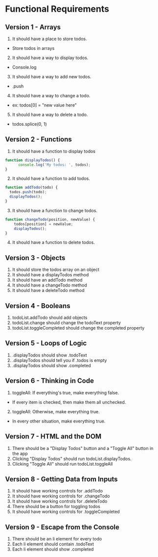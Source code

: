 # Functional Requirements

## Version 1 - Arrays
1. It should have a place to store todos.
  - Store todos in arrays
2. It should have a way to display todos.
  - Console.log
3. It should have a way to add new todos.
  -  .push
4. It should have a way to change a todo.
  - ex: todos[0] = "new value here"
5. It should have a way to delete a todo.
  - todos.splice(0, 1)

## Version 2 - Functions
1. It should have a function to display todos
``` JavaScript
function displayTodos() {
      console.log('My todos: ', todos);
}
```
2. It should have a function to add todos.
``` JavaScript
function addTodo(todo) {
  todos.push(todo);
  displayTodos();
}
```
3. It should have a function to change todos.
``` JavaScript
function changeTodo(position, newValue) {
    todos[position] = newValue;
    displayTodos();
}
```
4. It should have a function to delete todos.

## Version 3 - Objects

1. It should store the todos array on an object
2. It should have a displayTodos method
3. It should have an addTodo method
4. It should have a changeTodo method
5. It should have a deleteTodo method

## Version 4 - Booleans

1. todoList.addTodo should add objects
2. todoList.change should change the todoText property
3. todoList.toggleCompleted should change the completed property

## Version 5 - Loops of Logic

1. .displayTodos should show .todoText
2. .displayTodos should tell you if .todos is empty
3. .displayTodos should show .completed

## Version 6 - Thinking in Code

1. toggleAll: If everything's true, make everything false.
  - If every item is checked, then make them all unchecked.
2. toggleAll: Otherwise, make everything true.
  - In every other situation, make everything true.

## Version 7 - HTML and the DOM

1. There should be a "Display Todos" button and a "Toggle All" button in the app
2. Clicking "Display Todos" should run todoList.displayTodos.
3. Clicking "Toggle All" should run todoList.toggleAll

## Version 8 - Getting Data from Inputs

1. It should have working controls for .addTodo
2. It should have working controls for .changeTodo
3. It should have working controls for .deleteTodo
4. There should be a button for toggling todos
5. It should have working controls for .toggleCompleted

## Version 9 - Escape from the Console

1. There should be an li element for every todo
2. Each li element should contain .todoText
3. Each li element should show .completed
